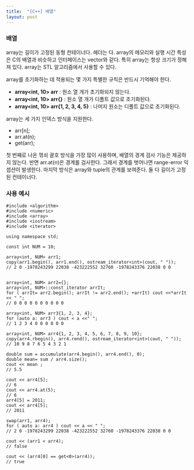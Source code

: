 ```yaml
---
title:  "[C++] 배열"
layout: post
---
```


### 배열

array는 길이가 고정된 동형 컨테이너다. 헤더는 <array>다. array의 메모리와 실행 시간 특성은 C의 배열과 비슷하고 인터페이스는 vector와 같다. 특히 array는 항상 크기가 정해져 있다. array는 STL 알고리즘에서 사용할 수 있다.


array를 초기화하는 데 적용되는 몇 가지 특별한 규칙은 반드시 기억해야 한다.

- **array<int, 10> arr** : 원소 열 개가 초기화되지 않는다.
- **array<int, 10> arr{}** : 원소 열 개가 디폴트 값으로 초기화된다.
- **array<int, 10> arr{1, 2, 3, 4, 5}** : 나머지 원소는 디폴트 값으로 초기화된다.

array는 세 가지 인덱스 방식을 지원한다.

- arr[n];
- arr.at(n);
- get<n>(arr);

첫 번째로 나온 꺾쇠 괄호 방식을 가장 많이 사용하며, 배열의 경계 검사 기능은 제공하지 않는다. 반면 arr.at(n)은 경계를 검사한다. 그래서 경계를 벗어나면 range-error 익셉션이 발생한다. 마지막 방식은 array와  tuple의 관계를 보여준다. 둘 다 길이가 고정된 컨테이너다.

### 사용 예시

```
#include <algorithm>
#include <numeric>
#include <array>
#include <iostream>
#include <iterator>

using namespace std;

const int NUM = 10;

array<int, NUM> arr1;
copy(arr1.begin(), arr1.end(), ostream_iterator<int>(cout, " "));
// 2 0 -1978243299 22038 -423222552 32760 -1978243376 22038 0 0 


array<int, NUM> arr2={};
array<int, NUM>::const_iterator arrIt;
for ( arrIt= arr2.begin(); arrIt != arr2.end(); +arrIt) cout <<*arrIt << " ";
// 0 0 0 0 0 0 0 0 0 0

array<int, NUM> arr3{1, 2, 3, 4};
for (auto a: arr3 ) cout < a <<" ";
// 1 2 3 4 0 0 0 0 0 0

array<int, NUM> arr4{1, 2, 3, 4, 5, 6, 7, 8, 9, 10};
copy(arr4.rbegin(), arr4.rend(), ostream_iterator<int>(cout, " "));
// 10 9 8 7 6 5 4 3 2 1

double sum = accumulate(arr4.begin(), arr4.end(), 0);
double mean= sum / arr4.size();
cout << mean ;
// 5.5

cout << arr4[5];
// 6
cout << arr4.at(5);
// 6
arr4[5] = 2011;
cout << arr4[5];
// 2011

swap(arr1, arr4);
for ( auto a: arr4 ) cout << a << " ";
// 2 0 -1978243299 22038 -423222552 32760 -1978243376 22038 0 0 

cout << (arr1 < arr4); 
// false

cout << (arr4[0] == get<0>(arr4));
// true

```